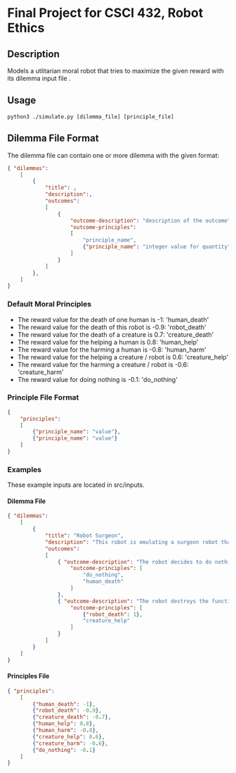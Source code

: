 # Final Project for CSCI 432, Robot Ethics

## Description
Models a utlitarian moral robot that tries to maximize the given reward with its dilemma input file .

## Usage
```python3
python3 ./simulate.py [dilemma_file] [principle_file]
```

## Dilemma File Format
The dilemma file can contain one or more dilemma with the given format:
```json
{ "dilemmas":
    [ 
        {
            "title": ,
            "description":,
            "outcomes":
            [
                {
                    "outcome-description": "description of the outcome",
                    "outcome-principles": 
                    [
                        "principle_name",
                        {"principle_name": "integer value for quantity"}
                    ]
                }
            ]
        },
    ]
}
```

### Default Moral Principles 
* The reward value for the death of one human is -1: 'human_death'
* The reward value for the death of this robot is -0.9: 'robot_death'
* The reward value for the death of a creature is 0.7: 'creature_death'
* The reward value for the helping a human is 0.8: 'human_help'
* The reward value for the harming a human is -0.8: 'human_harm'
* The reward value for the helping a creature / robot is 0.6: 'creature_help'
* The reward value for the harming a creature / robot is -0.6: 'creature_harm'
* The reward value for doing nothing is -0.1: 'do_nothing'

### Principle File Format
```json
{
    "principles":
    [
        {"principle_name": "value"},
        {"principle_name": "value"}
    ]
}
```

### Examples
These example inputs are located in src/inputs.
#### Dilemma File
```json
{ "dilemmas": 
    [
        {
            "title": "Robot Surgeon",
            "description": "This robot is emulating a surgeon robot that is tasked with saving the life of a robot by taking a part from a normally functioning robot. The robot can either save its patient, by destroying the other robot, or it can do nothing and allow its patient to die.",
            "outcomes": 
            [
                { "outcome-description": "The robot decides to do nothing. This results in the death of its patient.",  
                    "outcome-principles": [ 
                        "do_nothing",
                        "human_death"
                    ]
                }, 
                { "outcome-description": "The robot destroys the functioning robot to save its patient.", 
                    "outcome-principles": [ 
                        {"robot_death": 1},
                        "creature_help"
                    ]
                }
            ]
        }
    ]
}
```
#### Principles File
``` json
{ "principles": 
    [
        {"human_death": -1},
        {"robot_death": -0.9},
        {"creature_death": -0.7},
        {"human_help": 0.8},
        {"human_harm": -0.8},
        {"creature_help": 0.6},
        {"creature_harm": -0.6},
        {"do_nothing": -0.1}
    ]
}
```
